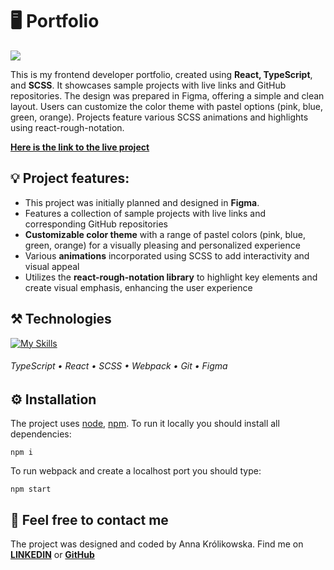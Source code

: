 # 🖥️ Portfolio


<img src='https://i.ibb.co/RCs8rvH/mockup-portfolio.png'> 


This is my frontend developer portfolio, created using **React, TypeScript**, and **SCSS**. It showcases sample projects with live links and GitHub repositories. The design was prepared in Figma, offering a simple and clean layout. Users can customize the color theme with pastel options (pink, blue, green, orange). Projects feature various SCSS animations and highlights using react-rough-notation. 

[**Here is the link to the live project**](https://annakrolikowska.github.io/portfolio/) 


 ## :bulb: Project features:
- This project was initially planned and designed in **Figma**.
- Features a collection of sample projects with live links and corresponding GitHub repositories
-  **Customizable color theme** with a range of pastel colors (pink, blue, green, orange) for a visually pleasing and personalized experience
- Various **animations** incorporated using SCSS to add interactivity and visual appeal
- Utilizes the **react-rough-notation library** to highlight key elements and create visual emphasis, enhancing the user experience

 ## :hammer_and_pick: Technologies

[![My Skills](https://skillicons.dev/icons?i=ts,react,scss,webpack,git,figma)](https://skillicons.dev)

###### TypeScript • React • SCSS • Webpack • Git • Figma


## :gear: Installation

The project uses [node](https://nodejs.org/en/), [npm](https://www.npmjs.com/).
To run it locally you should install all dependencies:

    npm i

To run webpack and create a localhost port you should type:

    npm start


## :envelope_with_arrow: Feel free to contact me
The project was designed and coded by Anna Królikowska. Find me on [**LINKEDIN**](https://www.linkedin.com/in/krolikowska-ann/) or [**GitHub**](https://github.com/annakrolikowska)
